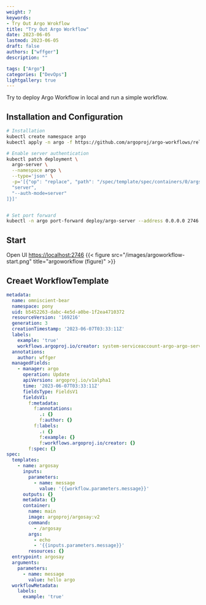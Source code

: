 ```yaml
---
weight: 7
keywords: 
- Try Out Argo Wrokflow
title: "Try Out Argo Workflow"
date: 2023-06-05
lastmod: 2023-06-05
draft: false
authors: ["wffger"]
description: ""

tags: ["Argo"]
categories: ["DevOps"]
lightgallery: true
---
```


Try to deploy Argo Workflow in local and run a simple workflow.

<!--more-->

## Installation and Configuration
```sh
# Installation
kubectl create namespace argo
kubectl apply -n argo -f https://github.com/argoproj/argo-workflows/releases/latest/download/install.yaml

# Enable server authentication
kubectl patch deployment \
  argo-server \
  --namespace argo \
  --type='json' \
  -p='[{"op": "replace", "path": "/spec/template/spec/containers/0/args", "value": [
  "server",
  "--auth-mode=server"
]}]'


# Set port forward
kubectl -n argo port-forward deploy/argo-server --address 0.0.0.0 2746:2746
```

## Start
Open UI [https://localhost:2746](https://localhost:2746)
{{< figure src="/images/argoworkflow-start.png" title="argoworkflow (figure)" >}}


## Creaet WorkflowTemplate
```yml
metadata:
  name: omniscient-bear
  namespace: pony
  uid: b5452263-dabc-4e5d-a0be-1f2ea4710372
  resourceVersion: '169216'
  generation: 3
  creationTimestamp: '2023-06-07T03:33:11Z'
  labels:
    example: 'true'
    workflows.argoproj.io/creator: system-serviceaccount-argo-argo-server
  annotations:
    author: wffger
  managedFields:
    - manager: argo
      operation: Update
      apiVersion: argoproj.io/v1alpha1
      time: '2023-06-07T03:33:11Z'
      fieldsType: FieldsV1
      fieldsV1:
        f:metadata:
          f:annotations:
            .: {}
            f:author: {}
          f:labels:
            .: {}
            f:example: {}
            f:workflows.argoproj.io/creator: {}
        f:spec: {}
spec:
  templates:
    - name: argosay
      inputs:
        parameters:
          - name: message
            value: '{{workflow.parameters.message}}'
      outputs: {}
      metadata: {}
      container:
        name: main
        image: argoproj/argosay:v2
        command:
          - /argosay
        args:
          - echo
          - '{{inputs.parameters.message}}'
        resources: {}
  entrypoint: argosay
  arguments:
    parameters:
      - name: message
        value: hello argo
  workflowMetadata:
    labels:
      example: 'true'

```